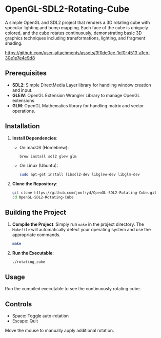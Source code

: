 # OpenGL-SDL2-Rotating-Cube

A simple OpenGL and SDL2 project that renders a 3D rotating cube with specular lighting and bump mapping. Each face of the cube is uniquely colored, and the cube rotates continuously, demonstrating basic 3D graphics techniques including transformations, lighting, and fragment shading.

https://github.com/user-attachments/assets/3f0de0ce-1cf0-4513-a1eb-30e1e7e4c9d8

## Prerequisites

- **SDL2**: Simple DirectMedia Layer library for handling window creation and input.
- **GLEW**: OpenGL Extension Wrangler Library to manage OpenGL extensions.
- **GLM**: OpenGL Mathematics library for handling matrix and vector operations.

## Installation

1. **Install Dependencies**:
    - On macOS (Homebrew):
        ```sh
        brew install sdl2 glew glm
        ```
    - On Linux (Ubuntu):
        ```sh
        sudo apt-get install libsdl2-dev libglew-dev libglm-dev
        ```

2. **Clone the Repository**:
    ```sh
    git clone https://github.com/jonfryd/OpenGL-SDL2-Rotating-Cube.git
    cd OpenGL-SDL2-Rotating-Cube
    ```

## Building the Project

1. **Compile the Project**:
    Simply run `make` in the project directory. The `Makefile` will automatically detect your operating system and use the appropriate commands.

    ```sh
    make
    ```

2. **Run the Executable**:
    ```sh
    ./rotating_cube
    ```

## Usage

Run the compiled executable to see the continuously rotating cube.

## Controls

- Space: Toggle auto-rotation
- Escape: Quit

Move the mouse to manually apply additional rotation.
